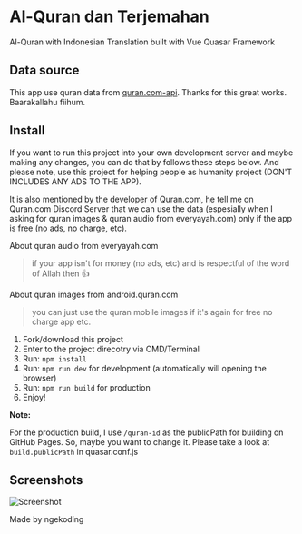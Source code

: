 # Al-Quran dan Terjemahan

Al-Quran with Indonesian Translation built with Vue Quasar Framework

## Data source

This app use quran data from [quran.com-api](https://github.com/quran/quran.com-api). Thanks for this great works. Baarakallahu fiihum.

## Install

If you want to run this project into your own development server and maybe making any changes, you can do that by follows these steps below. And please note, use this project for helping people as humanity project (DON'T INCLUDES ANY ADS TO THE APP).

It is also mentioned by the developer of Quran.com, he tell me on Quran.com Discord Server that we can use the data (espesially when I asking for quran images & quran audio from everyayah.com) only if the app is free (no ads, no charge, etc).

About quran audio from everyayah.com
> if your app isn't for money (no ads, etc) and is respectful of the word of Allah then 👍

About quran images from android.quran.com
> you can just use the quran mobile images if it's again for free no charge app etc.

1. Fork/download this project
2. Enter to the project direcotry via CMD/Terminal
3. Run: `npm install`
4. Run: `npm run dev` for development (automatically will opening the browser)
5. Run: `npm run build` for production
6. Enjoy!

**Note:**

For the production build, I use `/quran-id` as the publicPath for building on GitHub Pages. So, maybe you want to change it. Please take a look at `build.publicPath` in quasar.conf.js

## Screenshots

![Screenshot](./screenshots/screenshot-combined.png)

Made by ngekoding

